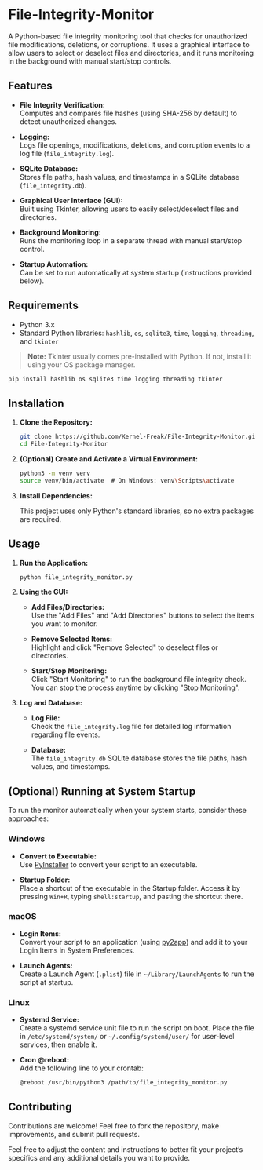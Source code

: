 # File-Integrity-Monitor

A Python-based file integrity monitoring tool that checks for unauthorized file modifications, deletions, or corruptions. It uses a graphical interface to allow users to select or deselect files and directories, and it runs monitoring in the background with manual start/stop controls.

## Features

- **File Integrity Verification:**  
  Computes and compares file hashes (using SHA-256 by default) to detect unauthorized changes.
  
- **Logging:**  
  Logs file openings, modifications, deletions, and corruption events to a log file (`file_integrity.log`).

- **SQLite Database:**  
  Stores file paths, hash values, and timestamps in a SQLite database (`file_integrity.db`).

- **Graphical User Interface (GUI):**  
  Built using Tkinter, allowing users to easily select/deselect files and directories.

- **Background Monitoring:**  
  Runs the monitoring loop in a separate thread with manual start/stop control.

- **Startup Automation:**  
  Can be set to run automatically at system startup (instructions provided below).

## Requirements

- Python 3.x  
- Standard Python libraries: `hashlib`, `os`, `sqlite3`, `time`, `logging`, `threading`, and `tkinter`

> **Note:** Tkinter usually comes pre-installed with Python. If not, install it using your OS package manager.

  ```bash
  pip install hashlib os sqlite3 time logging threading tkinter
  ```

## Installation

1. **Clone the Repository:**

   ```bash
   git clone https://github.com/Kernel-Freak/File-Integrity-Monitor.git
   cd File-Integrity-Monitor
   ```

2. **(Optional) Create and Activate a Virtual Environment:**

   ```bash
   python3 -m venv venv
   source venv/bin/activate  # On Windows: venv\Scripts\activate
   ```

3. **Install Dependencies:**

   This project uses only Python's standard libraries, so no extra packages are required.

## Usage

1. **Run the Application:**

   ```bash
   python file_integrity_monitor.py
   ```

2. **Using the GUI:**

   - **Add Files/Directories:**  
     Use the "Add Files" and "Add Directories" buttons to select the items you want to monitor.

   - **Remove Selected Items:**  
     Highlight and click "Remove Selected" to deselect files or directories.

   - **Start/Stop Monitoring:**  
     Click "Start Monitoring" to run the background file integrity check. You can stop the process anytime by clicking "Stop Monitoring".

3. **Log and Database:**

   - **Log File:**  
     Check the `file_integrity.log` file for detailed log information regarding file events.

   - **Database:**  
     The `file_integrity.db` SQLite database stores the file paths, hash values, and timestamps.

## (Optional) Running at System Startup

To run the monitor automatically when your system starts, consider these approaches:

### Windows

- **Convert to Executable:**  
  Use [PyInstaller](https://www.pyinstaller.org/) to convert your script to an executable.

- **Startup Folder:**  
  Place a shortcut of the executable in the Startup folder. Access it by pressing `Win+R`, typing `shell:startup`, and pasting the shortcut there.

### macOS

- **Login Items:**  
  Convert your script to an application (using [py2app](https://py2app.readthedocs.io/)) and add it to your Login Items in System Preferences.

- **Launch Agents:**  
  Create a Launch Agent (`.plist`) file in `~/Library/LaunchAgents` to run the script at startup.

### Linux

- **Systemd Service:**  
  Create a systemd service unit file to run the script on boot. Place the file in `/etc/systemd/system/` or `~/.config/systemd/user/` for user-level services, then enable it.

- **Cron @reboot:**  
  Add the following line to your crontab:
  
  ```bash
  @reboot /usr/bin/python3 /path/to/file_integrity_monitor.py
  ```

## Contributing

Contributions are welcome! Feel free to fork the repository, make improvements, and submit pull requests.


Feel free to adjust the content and instructions to better fit your project’s specifics and any additional details you want to provide.

